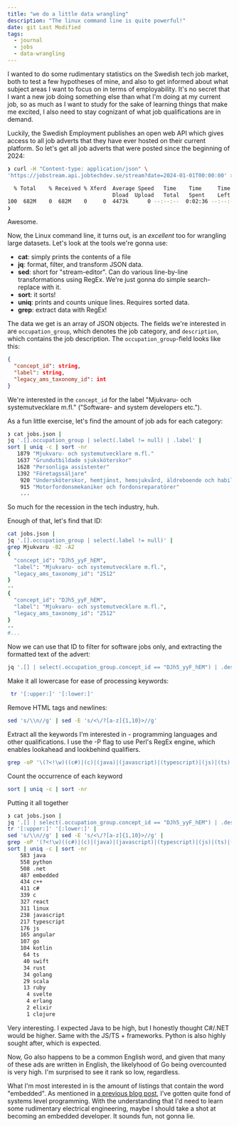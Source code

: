 ```yaml
---
title: "we do a little data wrangling"
description: "The linux command line is quite powerful!"
date: git Last Modified
tags:
  - journal
  - jobs
  - data-wrangling
---
```

I wanted to do some rudimentary statistics on the Swedish tech job market, both to test a few hypotheses of mine, and also to get informed about what subject areas I want to focus on in terms of employability. It's no secret that I want a new job doing something else than what I'm doing at my current job, so as much as I want to study for the sake of learning things that make me excited, I also need to stay cognizant of what job qualifications are in demand.

Luckily, the Swedish Employment publishes an open web API which gives access to all job adverts that they have ever hosted on their current platform. So let's get all job adverts that were posted since the beginning of 2024:
```bash
❯ curl -H "Content-type: application/json" \
'https://jobstream.api.jobtechdev.se/stream?date=2024-01-01T00:00:00' > jobs.json

  % Total    % Received % Xferd  Average Speed   Time    Time     Time  Current
                                 Dload  Upload   Total   Spent    Left  Speed
100  682M    0  682M    0     0  4473k      0 --:--:--  0:02:36 --:--:-- 5017k
❯
```
Awesome.

Now, the Linux command line, it turns out, is an *excellent* too for wrangling large datasets. Let's look at the tools we're gonna use:
* **cat**: simply prints the contents of a file
* **jq**: format, filter, and transform JSON data.
* **sed**: short for "stream-editor". Can do various line-by-line transformations using RegEx. We're just gonna do simple search-replace with it.
* **sort**: it sorts!
* **uniq**: prints and counts unique lines. Requires sorted data.
* **grep**: extract data with RegEx!

The data we get is an array of JSON objects. The fields we're interested in are `occupation_group`, which denotes the job category, and `description`, which contains the job description. The `occupation_group`-field looks like this:
```json
{
  "concept_id": string,
  "label": string,
  "legacy_ams_taxonomy_id": int
}
```
We're interested in the `concept_id` for the label "Mjukvaru- och systemutvecklare m.fl." ("Software- and system developers etc.").

As a fun little exercise,  let's find the amount of job ads for each category:
```bash
❯ cat jobs.json |
jq '.[].occupation_group | select(.label != null) | .label' |
sort | uniq -c | sort -nr
   1879 "Mjukvaru- och systemutvecklare m.fl."
   1637 "Grundutbildade sjuksköterskor"
   1628 "Personliga assistenter"
   1392 "Företagssäljare"
    920 "Undersköterskor, hemtjänst, hemsjukvård, äldreboende och habilitering"
    915 "Motorfordonsmekaniker och fordonsreparatörer"
    ...
```
So much for the recession in the tech industry, huh.

Enough of that, let's find that ID:
```bash
cat jobs.json |
jq '.[].occupation_group | select(.label != null)' |
grep Mjukvaru -B2 -A2
{
  "concept_id": "DJh5_yyF_hEM",
  "label": "Mjukvaru- och systemutvecklare m.fl.",
  "legacy_ams_taxonomy_id": "2512"
}
--
{
  "concept_id": "DJh5_yyF_hEM",
  "label": "Mjukvaru- och systemutvecklare m.fl.",
  "legacy_ams_taxonomy_id": "2512"
}
--
#...
```
Now we can use that ID to filter for software jobs only, and extracting the formatted text of the advert:
```bash
jq '.[] | select(.occupation_group.concept_id == "DJh5_yyF_hEM") | .description.text_formatted'
```
Make it all lowercase for ease of processing keywords:
```bash
 tr '[:upper:]' '[:lower:]'
```
Remove HTML tags and newlines:
```bash
sed 's/\\n//g' | sed -E 's/<\/?[a-z]{1,10}>//g'
```
Extract all the keywords I'm interested in - programming languages and other qualifications. I use the -P flag to use Perl's RegEx engine, which enables lookahead and lookbehind qualifiers.
```bash
grep -oP '\(?<ǃ\w)((c#)|(c)|(java)|(javascript)|(typescript)|(js)|(ts)|(python)|(linux)|(elixir)|(erlang)|(go)|(c\+\+)|(react)|(angular)|(svelte)|(\.net)|(embedded)|(rust)|(scala)|(clojure)|(kotlin)|(ruby)|(swift)|(golang))(?=[ ,./])'
```
Count the occurrence of each keyword
```bash
sort | uniq -c | sort -nr
```
Putting it all together
```bash
❯ cat jobs.json |
jq '.[] | select(.occupation_group.concept_id == "DJh5_yyF_hEM") | .description.text_formatted' |
tr '[:upper:]' '[:lower:]' |
sed 's/\\n//g' | sed -E 's/<\/?[a-z]{1,10}>//g' |
grep -oP '(?<!\w)((c#)|(c)|(java)|(javascript)|(typescript)|(js)|(ts)|(python)|(linux)|(elixir)|(erlang)|(go)|(c\+\+)|(react)|(angular)|(svelte)|(\.net)|(embedded)|(rust)|(scala)|(clojure)|(kotlin)|(ruby)|(swift)|(golang))(?=[ ,./])' |
sort | uniq -c | sort -nr
    583 java
    558 python
    508 .net
    487 embedded
    434 c++
    411 c#
    339 c
    327 react
    311 linux
    238 javascript
    217 typescript
    176 js
    165 angular
    107 go
    104 kotlin
     64 ts
     40 swift
     34 rust
     34 golang
     29 scala
     13 ruby
      4 svelte
      4 erlang
      2 elixir
      1 clojure
```
Very interesting. I expected Java to be high, but I honestly thought
C#/.NET would be higher. Same with the JS/TS + frameworks. Python is
also highly sought after, which is expected.

Now, Go also happens to be a common English word, and given that many of these ads are written in English, the likelyhood of Go being overcounted is very high. I'm surprised to see it rank so low, regardless.

What I'm most interested in is the amount of listings that contain the word "embedded". As mentioned in [a previous blog post](/blog/ossu-2024-review/), I've gotten quite fond of systems level programming. With the understanding that I'd need to learn some rudimentary electrical engineering, maybe I should take a shot at becoming an embedded developer. It sounds fun, not gonna lie.
